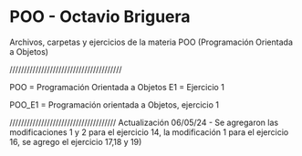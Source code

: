 # POO     - Octavio Briguera
Archivos, carpetas y ejercicios de la materia POO (Programación Orientada a Objetos)


///////////////////////////////////////

POO = Programación Orientada a Objetos
E1  = Ejercicio 1

POO_E1 = Programación orientada a Objetos, ejercicio 1


/////////////////////////////////////
Actualización 06/05/24 - Se agregaron las modificaciones 1 y 2 para el ejercicio 14, la modificación 1 para el ejercicio 16, se agrego el ejercicio 17,18 y 19)
